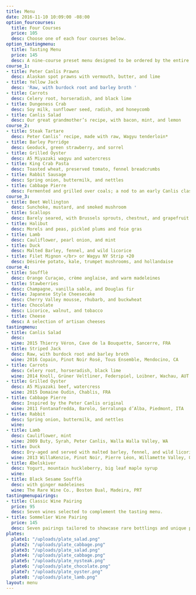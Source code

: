 ```yaml
---
title: Menu
date: 2016-11-10 10:09:00 -08:00
option_fourcourses:
  title: Four Courses
  price: 105
  desc: Choose one of each four courses below.
option_tastingmenu:
  title: Tasting Menu
  price: 145
  desc: A nine-course preset menu designed to be ordered by the entire table.
course_1:
- title: Peter Canlis Prawns
  desc: Alaskan spot prawns with vermouth, butter, and lime
- title: Yellow Jack
  desc: 'Raw, with burdock root and barley broth '
- title: Carrots
  desc: Celery root, horseradish, and black lime
- title: Dungeness Crab
  desc: Soy milk, sunflower seed, radish, and honeycomb
- title: Canlis Salad
  desc: Our great grandmother’s recipe, with bacon, mint, and lemon
course_2:
- title: Steak Tartare
  desc: Peter Canlis’ recipe, made with raw, Wagyu tenderloin*
- title: Barley Porridge
  desc: Geoduck, green strawberry, and sorrel
- title: Grilled Oyster
  desc: A5 Miyazaki wagyu and watercress
- title: King Crab Pasta
  desc: Toasted wheat, preserved tomato, fennel breadcrumbs
- title: Rabbit Sausage
  desc: Spring onion, buttermilk, and nettles
- title: Cabbage Pierre
  desc: Fermented and grilled over coals; a nod to an early Canlis classic
course_3:
- title: Beet Wellington
  desc: Sunchoke, mustard, and smoked mushroom
- title: Scallops
  desc: Barely seared, with Brussels sprouts, chestnut, and grapefruit
- title: Halibut
  desc: Morels and peas, pickled plums and foie gras
- title: Lamb
  desc: Cauliflower, pearl onion, and mint
- title: Duck
  desc: Malted Barley, fennel, and wild licorice
- title: Filet Mignon </br> or Wagyu NY Strip +20
  desc: Désirée potato, kale, trumpet mushrooms, and hollandaise
course_4:
- title: Soufflè
  desc: Orange Curaçao, crème anglaise, and warm madeleines
- title: Stawberries
  desc: Champagne, vanilla sable, and Douglas fir
- title: Japanese Style Cheesecake
  desc: Cherry Valley mousse, rhubarb, and buckwheat
- title: Chocolate
  desc: Licorice, walnut, and tobacco
- title: Cheese
  desc: A selection of artisan cheeses
tastingmenu:
- title: Canlis Salad
  desc: 
  wine: 2015 Thierry Véron, Cave de la Bouquette, Sancerre, FRA
- title: Striped Jack
  desc: Raw, with burdock root and barley broth
  wine: 2016 Copain, Pinot Noir Rosé, Tous Ensemble, Mendocino, CA
- title: Carrots
  desc: Celery root, horseradish, black lime
  wine: 2014 Knoll, Grüner Veltliner, Federspiel, Loibner, Wachau, AUT
- title: Grilled Oyster
  desc: A5 Miyazaki beef, watercress
  wine: 2015 Domaine Oudin, Chablis, FRA
- title: Cabbage Pierre
  desc: Inspired by the Peter Canlis original
  wine: 2011 Fontanafredda, Barolo, Serralunga d’Alba, Piedmont, ITA
- title: Rabbit
  desc: Spring onion, buttermilk, and nettles
  wine: 
- title: Lamb
  desc: Cauliflower, mint
  wine: 2009 Buty, Syrah, Peter Canlis, Walla Walla Valley, WA
- title: Duck
  desc: Dry-aged and served with malted barley, fennel, and wild licorice
  wine: 2013 WillaKenzie, Pinot Noir, Pierre Léon, Willamette Valley, OR
- title: Æbelskiver
  desc: Yogurt, mountain huckleberry, big leaf maple syrup
  wine: 
- title: Black Sesame Soufflè
  desc: with ginger madeleines
  wine: The Rare Wine Co., Boston Bual, Madeira, PRT
tastingmenupairings:
- title: Classic Wine Pairing
  price: 95
  desc: Seven wines selected to complement the tasting menu.
- title: Sommelier Wine Pairing
  price: 145
  desc: Seven pairings tailored to showcase rare bottlings and unique producers.
plates:
  plate1: "/uploads/plate_salad.png"
  plate2: "/uploads/plate_cabbage.png"
  plate3: "/uploads/plate_salad.png"
  plate4: "/uploads/plate_cabbage.png"
  plate5: "/uploads/plate_nysteak.png"
  plate6: "/uploads/plate_chocolate.png"
  plate7: "/uploads/plate_oyster.png"
  plate8: "/uploads/plate_lamb.png"
layout: menu
---
```


